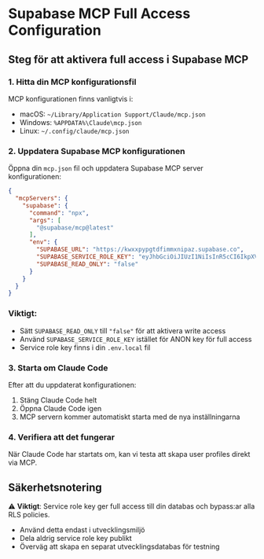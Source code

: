 # Supabase MCP Full Access Configuration

## Steg för att aktivera full access i Supabase MCP

### 1. Hitta din MCP konfigurationsfil
MCP konfigurationen finns vanligtvis i:
- macOS: `~/Library/Application Support/Claude/mcp.json`
- Windows: `%APPDATA%\Claude\mcp.json`
- Linux: `~/.config/claude/mcp.json`

### 2. Uppdatera Supabase MCP konfigurationen

Öppna din `mcp.json` fil och uppdatera Supabase MCP server konfigurationen:

```json
{
  "mcpServers": {
    "supabase": {
      "command": "npx",
      "args": [
        "@supabase/mcp@latest"
      ],
      "env": {
        "SUPABASE_URL": "https://kwxxpypgtdfimmxnipaz.supabase.co",
        "SUPABASE_SERVICE_ROLE_KEY": "eyJhbGciOiJIUzI1NiIsInR5cCI6IkpXVCJ9.eyJpc3MiOiJzdXBhYmFzZSIsInJlZiI6Imt3eHhweXBndGRmaW1teG5pcGF6Iiwicm9sZSI6InNlcnZpY2Vfcm9sZSIsImlhdCI6MTc1NDc4MzU0NiwiZXhwIjoyMDcwMzU5NTQ2fQ.RGnKLFklW3DttV7htZ-vylXorg-JUxNWQhTNb9rcbRs",
        "SUPABASE_READ_ONLY": "false"
      }
    }
  }
}
```

### Viktigt: 
- Sätt `SUPABASE_READ_ONLY` till `"false"` för att aktivera write access
- Använd `SUPABASE_SERVICE_ROLE_KEY` istället för ANON key för full access
- Service role key finns i din `.env.local` fil

### 3. Starta om Claude Code

Efter att du uppdaterat konfigurationen:
1. Stäng Claude Code helt
2. Öppna Claude Code igen
3. MCP servern kommer automatiskt starta med de nya inställningarna

### 4. Verifiera att det fungerar

När Claude Code har startats om, kan vi testa att skapa user profiles direkt via MCP.

## Säkerhetsnotering

⚠️ **Viktigt**: Service role key ger full access till din databas och bypass:ar alla RLS policies. 
- Använd detta endast i utvecklingsmiljö
- Dela aldrig service role key publikt
- Överväg att skapa en separat utvecklingsdatabas för testning